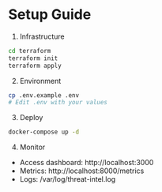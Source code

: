 # Setup Guide

1. Infrastructure
```bash
cd terraform
terraform init
terraform apply
```

2. Environment
```bash
cp .env.example .env
# Edit .env with your values
```

3. Deploy
```bash
docker-compose up -d
```

4. Monitor
- Access dashboard: http://localhost:3000
- Metrics: http://localhost:8000/metrics
- Logs: /var/log/threat-intel.log